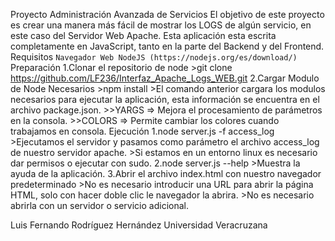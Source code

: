 Proyecto Administración Avanzada de Servicios
El objetivo de este proyecto es crear una manera más fácil de mostrar los LOGS de algún servicio, en este caso del Servidor Web Apache.
Esta aplicación esta escrita completamente en JavaScript, tanto en la parte del Backend y del Frontend.
Requisitos
    ```
	Navegador Web
	NodeJS (https://nodejs.org/es/download/)
    ```
Preparación
	1.Clonar el repositorio de node
		>git clone https://github.com/LF236/Interfaz_Apache_Logs_WEB.git
    2.Cargar Modulo de Node Necesarios
        >npm install 
        >El comando anterior cargara los modulos necesarios para ejecutar la aplicación, esta información se encuentra en el archivo package.json.
            >>YARGS => Mejora el procesamiento de parámetros en la consola.
            >>COLORS => Permite cambiar los colores cuando trabajamos en consola.
Ejecución
    1.node server.js -f access_log
        >Ejecutamos el servidor y pasamos como parámetro el archivo access_log de nuestro servidor apache.
        >Si estamos en un entorno linux es necesario dar permisos o ejecutar con sudo.
    2.node server.js --help
        >Muestra la ayuda de la aplicación.
    3.Abrir el archivo index.html con nuestro navegador predeterminado
        >No es necesario introducir una URL para abrir la página HTML, solo con hacer doble clic le navegador la abrira.
        >No es necesario abrirla con un servidor o servicio adicional.



Luis Fernando Rodríguez Hernández
Universidad Veracruzana


